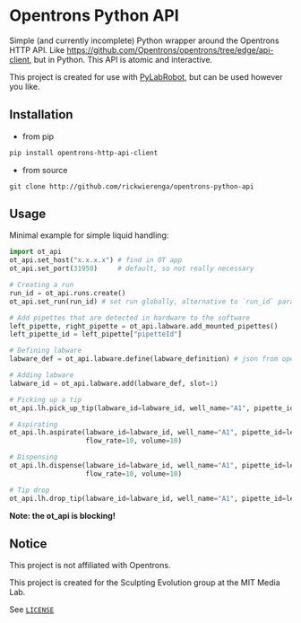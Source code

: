 # Opentrons Python API

Simple (and currently incomplete) Python wrapper around the Opentrons HTTP API. Like https://github.com/Opentrons/opentrons/tree/edge/api-client, but in Python. This API is atomic and interactive.

This project is created for use with [PyLabRobot](https://github.com/pylabrobot/pylabrobot), but can be used however you like.

## Installation

- from pip

```sh
pip install opentrons-http-api-client
```

- from source

```sht 
git clone http://github.com/rickwierenga/opentrons-python-api
```

## Usage

Minimal example for simple liquid handling:

```py
import ot_api
ot_api.set_host("x.x.x.x") # find in OT app
ot_api.set_port(31950)     # default, so not really necessary

# Creating a run
run_id = ot_api.runs.create()
ot_api.set_run(run_id) # set run globally, alternative to `run_id` parameter for functions

# Add pipettes that are detected in hardware to the software
left_pipette, right_pipette = ot_api.labware.add_mounted_pipettes()
left_pipette_id = left_pipette["pipetteId"]

# Defining labware
labware_def = ot_api.labware.define(labware_definition) # json from opentrons-shared-data

# Adding labware
labware_id = ot_api.labware.add(labware_def, slot=1)

# Picking up a tip
ot_api.lh.pick_up_tip(labware_id=labware_id, well_name="A1", pipette_id=left_pipette_id)

# Aspirating
ot_api.lh.aspirate(labware_id=labware_id, well_name="A1", pipette_id=left_pipette_id,
                   flow_rate=10, volume=10)

# Dispensing
ot_api.lh.dispense(labware_id=labware_id, well_name="A1", pipette_id=left_pipette_id,
                   flow_rate=10, volume=10)

# Tip drop
ot_api.lh.drop_tip(labware_id=labware_id, well_name="A1", pipette_id=left_pipette_id)
```

**Note: the ot_api is blocking!**

## Notice

This project is not affiliated with Opentrons.

This project is created for the Sculpting Evolution group at the MIT Media Lab.

See [`LICENSE`](/LICENSE)
